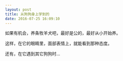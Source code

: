 ```yaml
---
layout: post
title: 从狗狗身上学到的
date: 2016-07-25 16:09:10
---
```


如果有机会，养条牧羊犬吧，最好是公的，最好从小开始养。

这样，在它的眼睛里，面部表情上，就能看到那种态度。

还有，在它遇到其它狗狗时...
